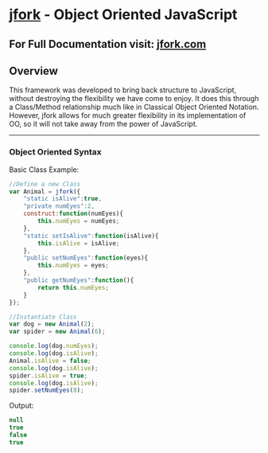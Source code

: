 [jfork](http://jfork.com/) - Object Oriented JavaScript
==================================================


For Full Documentation visit: [jfork.com](http://jfork.com/)
--------------------------------------

Overview
--------------------------------------

This framework was developed to bring back structure to JavaScript, without destroying the flexibility we have come to enjoy.  It does this through a Class/Method relationship much like in Classical Object Oriented Notation.  However, jfork allows for much greater flexibility in its implementation of OO, so it will not take away from the power of JavaScript.

---


### Object Oriented Syntax ###
	
Basic Class Example:

```javascript
//Define a new Class
var Animal = jfork({
	"static isAlive":true,
	"private numEyes":2,
	construct:function(numEyes){
		this.numEyes = numEyes;
	},
	"static setIsAlive":function(isAlive){
		this.isAlive = isAlive;
	},
	"public setNumEyes":function(eyes){
		this.numEyes = eyes;	
	},
	"public getNumEyes":function(){
		return this.numEyes;	
	}
});

//Instantiate Class
var dog = new Animal(2);
var spider = new Animal(6);

console.log(dog.numEyes);
console.log(dog.isAlive);
Animal.isAlive = false;
console.log(dog.isAlive);
spider.isAlive = true;
console.log(dog.isAlive);
spider.setNumEyes(8);

```

Output:

```javascript
null
true
false
true
```



